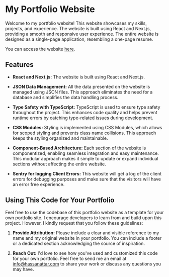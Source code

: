 # My Portfolio Website

Welcome to my portfolio website! This website showcases my skills, projects, and experience. The website is built using React and Next.js, providing a smooth and responsive user experience. The entire website is designed as a single-page application, resembling a one-page resume.

You can access the website <a href="https://hassanattar.com">here</a>.

## Features

- **React and Next.js:** The website is built using React and Next.js.

- **JSON Data Management:** All the data presented on the website is managed using JSON files. This approach eliminates the need for a database and simplifies the data handling process.

- **Type Safety with TypeScript:** TypeScript is used to ensure type safety throughout the project. This enhances code quality and helps prevent runtime errors by catching type-related issues during development.

- **CSS Modules:** Styling is implemented using CSS Modules, which allows for scoped styling and prevents class name collisions. This approach keeps the styling organized and maintainable.

- **Component-Based Architecture:** Each section of the website is componentized, enabling seamless integration and easy maintenance. This modular approach makes it simple to update or expand individual sections without affecting the entire website.

- **Sentry for logging Client Errors:** This website will get a log of the client errors for debugging purposes and make sure that the visitors will have an error free experience.

## Using This Code for Your Portfolio

Feel free to use the codebase of this portfolio website as a template for your own portfolio site. I encourage developers to learn from and build upon this project. However, I kindly request that you follow these guidelines:

1. **Provide Attribution:** Please include a clear and visible reference to my name and my original website in your portfolio. You can include a footer or a dedicated section acknowledging the source of inspiration.

2. **Reach Out:** I'd love to see how you've used and customized this code for your own portfolio. Feel free to send me an email at [info@hassanattar.com](mailto:info@hassanattar.com) to share your work or discuss any questions you may have.
